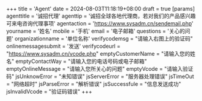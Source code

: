 +++
title = 'Agent'
date = 2024-08-03T11:18:19+08:00
draft = true
[params]
  agenttitle = '诚招代理'
  agenttip = '诚招全球各地代理商，若对我们的产品感兴趣可来电咨询代理事项'
  agentaction = 'https://www.sysadm.cn/sendemail.php'
  yourname = '姓名'
  mobile = '手机'
  email = '电子邮箱'
  questions = '关心的问题'
  organizationname = '单位名称'
  verifycodemsg = "请输入右图上的验证码"
  onlinemessagesubmit = '发送'
  verifycodeurl = "https://www.sysadm.cn/vcode.php"
  emptyCustomerName = "请输入您的姓名"
  emptyContactWay = "请输入您的电话号码或电子邮箱"
  emptyOnlineMessage = "请输入您所关心的问题"
  emptyVcode = "请输入验证码"
  jsUnknowError = "未知错误"
  jsServerError = "服务器处理错误"
  jsTimeOut = "网络超时"
  jsParseError = "解析错误"
  jsSuccessfule = "信息发送成功"
  jsInvalidVcode = "验证码错误"
+++
